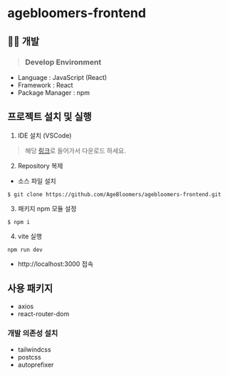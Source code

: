# agebloomers-frontend

## 🙇🏻 개발
>### Develop Environment
- Language  : JavaScript (React)
- Framework : React
- Package Manager : npm

## 프로젝트 설치 및 실행
1. IDE 설치 (VSCode)
> 해당 [링크](https://code.visualstudio.com/download)로 들어가서 다운로드 하세요.

2. Repository 복제
- 소스 파일 설치
```shell
$ git clone https://github.com/AgeBloomers/agebloomers-frontend.git
```

3. 패키지 npm 모듈 설정
```JS
$ npm i
```

4. vite 실행 
```JS
npm run dev
```
- http://localhost:3000 접속

## 사용 패키지
- axios
- react-router-dom

### 개발 의존성 설치


- tailwindcss
- postcss
- autoprefixer

